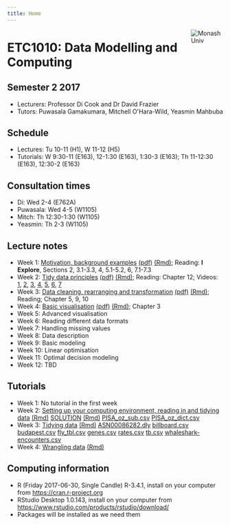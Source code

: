 ```yaml
---
title: Home
---
```


[<img src="img/M.png" style="max-width:15%;min-width:40px;float:right;" alt="Monash Univ" />](https://monash.edu)

# ETC1010: Data Modelling and Computing

## Semester 2 2017

- Lecturers: Professor Di Cook and Dr David Frazier
- Tutors: Puwasala Gamakumara, Mitchell O'Hara-Wild, Yeasmin Mahbuba

## Schedule

- Lectures: Tu 10-11 (H1), W 11-12 (H5)
- Tutorials: W 9:30-11 (E163), 12-1:30 (E163), 1:30-3 (E163); Th 11-12:30 (E163), 12:30-2 (E163)

## Consultation times

- Di: Wed 2-4 (E762A)
- Puwasala: Wed 4-5 (W1105)
- Mitch: Th 12:30-1:30 (W1105)
- Yeasmin: Th 2-3 (W1105)

## Lecture notes

- Week 1: [Motivation, background examples](lectures/lecture1_intro.html) [(pdf)](lectures/lecture1_intro.pdf) [(Rmd)](lectures/lecture1_intro.Rmd); Reading: __I Explore__, Sections 2, 3.1-3.3, 4, 5.1-5.2, 6, 7.1-7.3
- Week 2: [Tidy data principles](lectures/lecture2_tidydata.html)  [(pdf)](lectures/lecture2_tidydata.pdf) [(Rmd)](lectures/lecture2_tidydata.Rmd); Reading: Chapter 12; Videos: [1](https://vimeo.com/227209727), [2](https://vimeo.com/227210643), [3](https://vimeo.com/227211771), [4](https://vimeo.com/227212366), [5](https://vimeo.com/227213739), [6](https://vimeo.com/227214892), [7](https://vimeo.com/227215866)
- Week 3: [Data cleaning, rearranging and transformation](lectures/lecture3_wrangling.html)  [(pdf)](lectures/lecture3_wrangling.pdf) [(Rmd)](lectures/lecture3_wrangling.Rmd); Reading; Chapter 5, 9, 10
- Week 4: [Basic visualisation](lectures/lecture4_visualisation.html)  [(pdf)](lectures/lecture4_visualisation.pdf) [(Rmd)](lectures/lecture4_visualisation.Rmd); Chapter 3
- Week 5: Advanced visualisation
- Week 6: Reading different data formats
- Week 7: Handling missing values
- Week 8: Data description
- Week 9: Basic modeling
- Week 10: Linear optimisation
- Week 11: Optimal decision modeling
- Week 12: TBD

## Tutorials

- Week 1: No tutorial in the first week
- Week 2: [Setting up your computing environment, reading in and tidying data](labs/lab1.html) [(Rmd)](labs/lab1.Rmd) [SOLUTION](labs/lab1_solution.html) [(Rmd)](labs/lab1_solution.Rmd) [PISA_oz_sub.csv](labs/PISA_oz_sub.csv) [PISA_oz_dict.csv](labs/PISA_oz_dict.csv)
- Week 3: [Tidying data](labs/lab2.html) [(Rmd)](labs/lab2.Rmd) [ASN00086282.dly](labs/ASN00086282.dly) [billboard.csv](labs/billboard.csv) [budapest.csv](labs/budapest.csv) [fly_tbl.csv](labs/fly_tbl.csv) [genes.csv](labs/genes.csv) [rates.csv](labs/rates.csv) [tb.csv](labs/tb.csv) [whaleshark-encounters.csv](labs/whaleshark-encounters.csv)
- Week 4: [Wrangling data](labs/lab3.html) [(Rmd)](labs/lab3.Rmd)

## Computing information

- R (Friday 2017-06-30, Single Candle) R-3.4.1, install on your computer from https://cran.r-project.org
- RStudio Desktop 1.0.143, install on your computer from https://www.rstudio.com/products/rstudio/download/
- Packages will be installed as we need them
